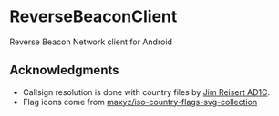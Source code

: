 # ReverseBeaconClient
Reverse Beacon Network client for Android

## Acknowledgments

- Callsign resolution is done with country files by
  [Jim Reisert AD1C](http://www.country-files.com/).
- Flag icons come from
  [maxyz/iso-country-flags-svg-collection](https://github.com/maxyz/iso-country-flags-svg-collection)
